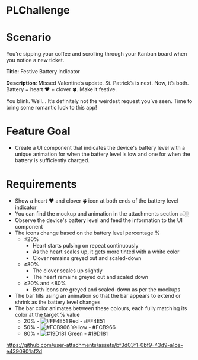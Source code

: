 # PLChallenge
# Scenario
You’re sipping your coffee and scrolling through your Kanban board when you notice a new ticket.

**Title**: Festive Battery Indicator

**Description**: Missed Valentine’s update. St. Patrick’s is next. Now, it’s both. Battery = heart ♥️ + clover 🍀. Make it festive.

You blink. Well… It’s definitely not the weirdest request you’ve seen. Time to bring some romantic luck to this app!

# Feature Goal
* Create a UI component that indicates the device's battery level with a unique animation for when the battery level is low and one for when the battery is sufficiently charged.

# Requirements
* Show a heart ♥️ and clover 🍀 icon at both ends of the battery level indicator
* You can find the mockup and animation in the attachments section 👉🏼
* Observe the device's battery level and feed the information to the UI component
* The icons change based on the battery level percentage %
  * ≤20%
     * Heart starts pulsing on repeat continuously
     * As the heart scales up, it gets more tinted with a white color
     * Clover remains greyed out and scaled-down
  * ≥80%
     * The clover scales up slightly
     * The heart remains greyed out and scaled down
  * ≥20% and <80%
     * Both icons are greyed and scaled-down as per the mockups
* The bar fills using an animation so that the bar appears to extend or shrink as the battery level changes
* The bar color animates between these colours, each fully matching its color at the target % value
  * 20% - ![#FF4E51](https://placehold.co/15x15/FF4E51/FF4E51.png) Red - #FF4E51
  * 50% - ![#FCB966](https://placehold.co/15x15/FCB966/FCB966.png) Yellow - #FCB966
  * 80% - ![#19D181](https://placehold.co/15x15/19D181/19D181.png) Green - #19D181


https://github.com/user-attachments/assets/bf3d03f1-0bf9-43d9-a1ce-e4390901af2d




